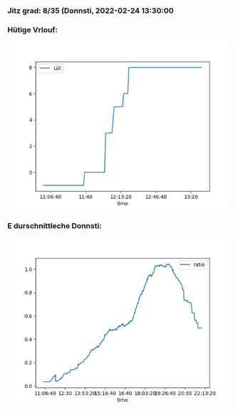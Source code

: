 ### Jitz grad: 8/35 (Donnsti, 2022-02-24 13:30:00

### Hütige Vrlouf:
![Graph](Today.png)

### E durschnittleche Donnsti:
![Graph](Donnsti.png)